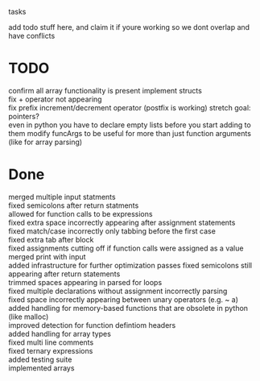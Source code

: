 tasks

add todo stuff here, and claim it if youre working so we dont overlap and have conflicts

# TODO

confirm all array functionality is present
implement structs  
fix + operator not appearing  
fix prefix increment/decrement operator (postfix is working)
stretch goal: pointers?  
even in python you have to declare empty lists before you start adding to them
modify funcArgs to be useful for more than just function arguments (like for array parsing)

# Done

merged multiple input statments  
fixed semicolons after return statments  
allowed for function calls to be expressions  
fixed extra space incorrectly appearing after assignment statements  
fixed match/case incorrectly only tabbing before the first case  
fixed extra tab after block  
fixed assignments cutting off if function calls were assigned as a value  
merged print with input  
added infrastructure for further optimization passes
fixed semicolons still appearing after return statements  
trimmed spaces appearing in parsed for loops  
fixed multiple declarations without assignment incorrectly parsing  
fixed space incorrectly appearing between unary operators (e.g. ~ a)  
added handling for memory-based functions that are obsolete in python (like malloc)  
improved detection for function defintiom headers  
added handling for array types  
fixed multi line comments  
fixed ternary expressions  
added testing suite  
implemented arrays
